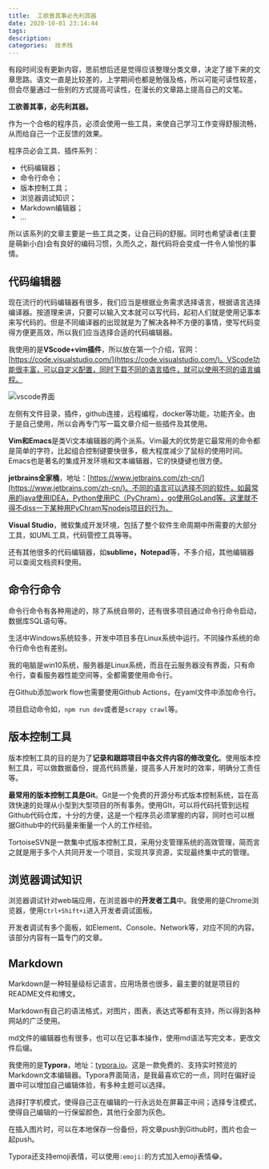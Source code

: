 ```yaml
---
title:  工欲善其事必先利其器
date: 2020-10-01 23:14:44
tags: 
description: 
categories:  技术栈
---
```


有段时间没有更新内容，思前想后还是觉得应该整理分类文章，决定了接下来的文章思路。语文一直是比较差的，上学期间也都是勉强及格，所以可能可读性较差，但会尽量通过一些别的方式提高可读性，在漫长的文章路上提高自己的文笔。

**工欲善其事，必先利其器。**

作为一个合格的程序员，必须会使用一些工具，来使自己学习工作变得舒服流畅，从而给自己一个正反馈的效果。

程序员必会工具、插件系列：

- 代码编辑器；
- 命令行命令；
- 版本控制工具；
- 浏览器调试知识；
- Markdown编辑器；
- ...

所以该系列的文章主要是一些工具之类，让自己码的舒服。同时也希望读者(主要是萌新小白)会有良好的编码习惯，久而久之，敲代码将会变成一件令人愉悦的事情。

## 代码编辑器

现在流行的代码编辑器有很多，我们应当是根据业务需求选择语言，根据语言选择编译器。按道理来讲，只要可以输入文本就可以写代码，起初人们就是使用记事本来写代码的。但是不同编译器的出现就是为了解决各种不方便的事情，使写代码变得方便更高效，所以我们应当选择合适的代码编辑器。

我使用的是**VScode+vim插件**，所以放在第一个介绍，官网：[https://code.visualstudio.com/](https://code.visualstudio.com/)。VScode功能很丰富，可以自定义配置，同时下载不同的语言插件，就可以使用不同的语言编程。

![vscode界面](vscode.png)

左侧有文件目录，插件，github连接，远程编程，docker等功能，功能齐全。由于是自己使用，所以会再专门写一篇文章介绍一些插件及其使用。

**Vim和Emacs**是类Vi文本编辑器的两个派系。Vim最大的优势是它最常用的命令都是简单的字符，比起组合控制键要快很多，极大程度减少了鼠标的使用时间。Emacs也是著名的集成开发环境和文本编辑器，它的快捷键也很方便。

**jetbrains全家桶**，地址：[https://www.jetbrains.com/zh-cn/](https://www.jetbrains.com/zh-cn/)。不同的语言可以选择不同的软件，如最常用的java使用IDEA，Python使用PC（PyChram），go使用GoLand等。这里就不得不diss一下某种用PyChram写nodejs项目的行为。

**Visual Studio**，微软集成开发环境，包括了整个软件生命周期中所需要的大部分工具，如UML工具，代码管控工具等等。

还有其他很多的代码编辑器，如**sublime，Notepad**等，不多介绍，其他编辑器可以查阅文档资料使用。

## 命令行命令

命令行命令有各种用途的，除了系统自带的，还有很多项目通过命令行命令启动，数据库SQL语句等。

生活中Windows系统较多，开发中项目多在Linux系统中运行。不同操作系统的命令行命令也有差别。

我的电脑是win10系统，服务器是Linux系统，而且在云服务器没有界面，只有命令行，查看服务器性能空间等，全都需要使用命令行。

在Github添加work flow也需要使用Github Actions，在yaml文件中添加命令行。

项目启动命令如，`npm run dev`或者是`scrapy crawl`等。

## 版本控制工具

版本控制工具的目的是为了**记录和跟踪项目中各文件内容的修改变化**。使用版本控制工具，可以做数据备份，提高代码质量，提高多人开发时的效率，明确分工责任等。

**最常用的版本控制工具是Git**。Git是一个免费的开源分布式版本控制系统，旨在高效快速的处理从小型到大型项目的所有事务。使用GIt，可以将代码托管到远程Github代码仓库，十分的方便，这是一个程序员必须掌握的内容，同时也可以根据Github中的代码量来衡量一个人的工作经验。

TortoiseSVN是一款集中式版本控制工具，采用分支管理系统的高效管理，简而言之就是用于多个人共同开发一个项目，实现共享资源，实现最终集中式的管理。

## 浏览器调试知识

浏览器调试针对web端应用，在浏览器中的**开发者工具**中。我使用的是Chrome浏览器，使用`Ctrl+Shift+i`进入开发者调试面板。

开发者调试有多个面板，如Element、Console、Network等，对应不同的内容。该部分内容有一篇专门的文章。

## Markdown

Markdown是一种轻量级标记语言，应用场景也很多，最主要的就是项目的README文件和博文。

Markdown有自己的语法格式，对图片，图表，表达式等都有支持，所以得到各种网站的广泛使用。

md文件的编辑器也有很多，也可以在记事本操作，使用md语法写完文本，更改文件后缀。

我使用的是**Typora**，地址：[typora.io](typora.io)。这是一款免费的、支持实时预览的Markdown文本编辑器。Typora界面简洁，是我最喜欢它的一点，同时在偏好设置中可以增加自己编辑体验，有多种主题可以选择。

选择打字机模式，使得自己正在编辑的一行永远处在屏幕正中间；选择专注模式，使得自己编辑的一行保留颜色，其他行全部为灰色。

在插入图片时，可以在本地保存一份备份，将文章push到Github时，图片也会一起push。

Typora还支持emoji表情，可以使用`:emoji:`的方式加入emoji表情:joy:。